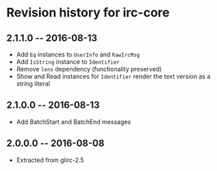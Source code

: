 # Revision history for irc-core

## 2.1.1.0  -- 2016-08-13

* Add `Eq` instances to `UserInfo` and `RawIrcMsg`
* Add `IsString` instance to `Identifier`
* Remove `lens` dependency (functionality preserved)
* Show and Read instances for `Identifier` render the text version as a string literal

## 2.1.0.0  -- 2016-08-13

* Add BatchStart and BatchEnd messages

## 2.0.0.0  -- 2016-08-08

* Extracted from glirc-2.5
